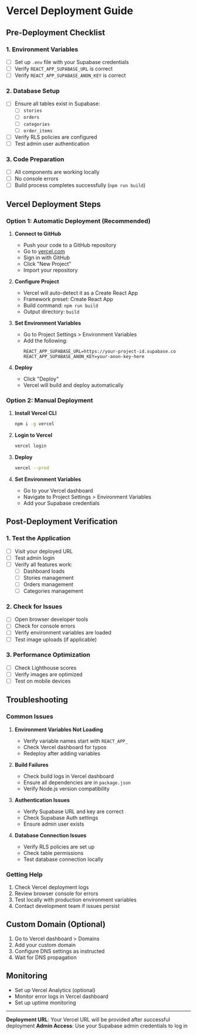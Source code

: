 # Vercel Deployment Guide

## Pre-Deployment Checklist

### 1. Environment Variables
- [ ] Set up `.env` file with your Supabase credentials
- [ ] Verify `REACT_APP_SUPABASE_URL` is correct
- [ ] Verify `REACT_APP_SUPABASE_ANON_KEY` is correct

### 2. Database Setup
- [ ] Ensure all tables exist in Supabase:
  - [ ] `stories`
  - [ ] `orders` 
  - [ ] `categories`
  - [ ] `order_items`
- [ ] Verify RLS policies are configured
- [ ] Test admin user authentication

### 3. Code Preparation
- [ ] All components are working locally
- [ ] No console errors
- [ ] Build process completes successfully (`npm run build`)

## Vercel Deployment Steps

### Option 1: Automatic Deployment (Recommended)

1. **Connect to GitHub**
   - Push your code to a GitHub repository
   - Go to [vercel.com](https://vercel.com)
   - Sign in with GitHub
   - Click "New Project"
   - Import your repository

2. **Configure Project**
   - Vercel will auto-detect it as a Create React App
   - Framework preset: Create React App
   - Build command: `npm run build`
   - Output directory: `build`

3. **Set Environment Variables**
   - Go to Project Settings > Environment Variables
   - Add the following:
     ```
     REACT_APP_SUPABASE_URL=https://your-project-id.supabase.co
     REACT_APP_SUPABASE_ANON_KEY=your-anon-key-here
     ```

4. **Deploy**
   - Click "Deploy"
   - Vercel will build and deploy automatically

### Option 2: Manual Deployment

1. **Install Vercel CLI**
   ```bash
   npm i -g vercel
   ```

2. **Login to Vercel**
   ```bash
   vercel login
   ```

3. **Deploy**
   ```bash
   vercel --prod
   ```

4. **Set Environment Variables**
   - Go to your Vercel dashboard
   - Navigate to Project Settings > Environment Variables
   - Add your Supabase credentials

## Post-Deployment Verification

### 1. Test the Application
- [ ] Visit your deployed URL
- [ ] Test admin login
- [ ] Verify all features work:
  - [ ] Dashboard loads
  - [ ] Stories management
  - [ ] Orders management
  - [ ] Categories management

### 2. Check for Issues
- [ ] Open browser developer tools
- [ ] Check for console errors
- [ ] Verify environment variables are loaded
- [ ] Test image uploads (if applicable)

### 3. Performance Optimization
- [ ] Check Lighthouse scores
- [ ] Verify images are optimized
- [ ] Test on mobile devices

## Troubleshooting

### Common Issues

1. **Environment Variables Not Loading**
   - Verify variable names start with `REACT_APP_`
   - Check Vercel dashboard for typos
   - Redeploy after adding variables

2. **Build Failures**
   - Check build logs in Vercel dashboard
   - Ensure all dependencies are in `package.json`
   - Verify Node.js version compatibility

3. **Authentication Issues**
   - Verify Supabase URL and key are correct
   - Check Supabase Auth settings
   - Ensure admin user exists

4. **Database Connection Issues**
   - Verify RLS policies are set up
   - Check table permissions
   - Test database connection locally

### Getting Help

1. Check Vercel deployment logs
2. Review browser console for errors
3. Test locally with production environment variables
4. Contact development team if issues persist

## Custom Domain (Optional)

1. Go to Vercel dashboard > Domains
2. Add your custom domain
3. Configure DNS settings as instructed
4. Wait for DNS propagation

## Monitoring

- Set up Vercel Analytics (optional)
- Monitor error logs in Vercel dashboard
- Set up uptime monitoring

---

**Deployment URL**: Your Vercel URL will be provided after successful deployment
**Admin Access**: Use your Supabase admin credentials to log in 
 